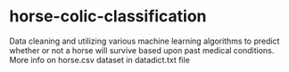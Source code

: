 # horse-colic-classification
Data cleaning and utilizing various machine learning algorithms to predict whether or not a horse will survive based upon past medical conditions. More info on horse.csv dataset in datadict.txt file
